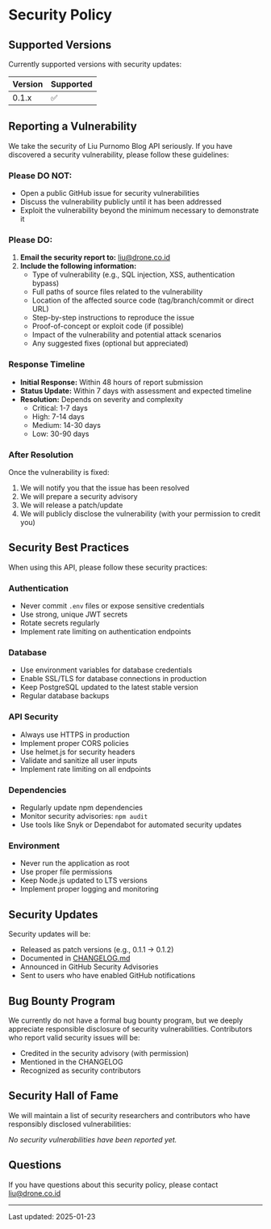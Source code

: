 # Security Policy

## Supported Versions

Currently supported versions with security updates:

| Version | Supported          |
| ------- | ------------------ |
| 0.1.x   | :white_check_mark: |

## Reporting a Vulnerability

We take the security of Liu Purnomo Blog API seriously. If you have discovered a security vulnerability, please follow these guidelines:

### Please DO NOT:
- Open a public GitHub issue for security vulnerabilities
- Discuss the vulnerability publicly until it has been addressed
- Exploit the vulnerability beyond the minimum necessary to demonstrate it

### Please DO:

1. **Email the security report to:** [liu@drone.co.id](mailto:liu@drone.co.id)
2. **Include the following information:**
   - Type of vulnerability (e.g., SQL injection, XSS, authentication bypass)
   - Full paths of source files related to the vulnerability
   - Location of the affected source code (tag/branch/commit or direct URL)
   - Step-by-step instructions to reproduce the issue
   - Proof-of-concept or exploit code (if possible)
   - Impact of the vulnerability and potential attack scenarios
   - Any suggested fixes (optional but appreciated)

### Response Timeline

- **Initial Response:** Within 48 hours of report submission
- **Status Update:** Within 7 days with assessment and expected timeline
- **Resolution:** Depends on severity and complexity
  - Critical: 1-7 days
  - High: 7-14 days
  - Medium: 14-30 days
  - Low: 30-90 days

### After Resolution

Once the vulnerability is fixed:

1. We will notify you that the issue has been resolved
2. We will prepare a security advisory
3. We will release a patch/update
4. We will publicly disclose the vulnerability (with your permission to credit you)

## Security Best Practices

When using this API, please follow these security practices:

### Authentication
- Never commit `.env` files or expose sensitive credentials
- Use strong, unique JWT secrets
- Rotate secrets regularly
- Implement rate limiting on authentication endpoints

### Database
- Use environment variables for database credentials
- Enable SSL/TLS for database connections in production
- Keep PostgreSQL updated to the latest stable version
- Regular database backups

### API Security
- Always use HTTPS in production
- Implement proper CORS policies
- Use helmet.js for security headers
- Validate and sanitize all user inputs
- Implement rate limiting on all endpoints

### Dependencies
- Regularly update npm dependencies
- Monitor security advisories: `npm audit`
- Use tools like Snyk or Dependabot for automated security updates

### Environment
- Never run the application as root
- Use proper file permissions
- Keep Node.js updated to LTS versions
- Implement proper logging and monitoring

## Security Updates

Security updates will be:
- Released as patch versions (e.g., 0.1.1 → 0.1.2)
- Documented in [CHANGELOG.md](./CHANGELOG.md)
- Announced in GitHub Security Advisories
- Sent to users who have enabled GitHub notifications

## Bug Bounty Program

We currently do not have a formal bug bounty program, but we deeply appreciate responsible disclosure of security vulnerabilities. Contributors who report valid security issues will be:

- Credited in the security advisory (with permission)
- Mentioned in the CHANGELOG
- Recognized as security contributors

## Security Hall of Fame

We will maintain a list of security researchers and contributors who have responsibly disclosed vulnerabilities:

<!-- This section will be updated as vulnerabilities are reported and resolved -->

*No security vulnerabilities have been reported yet.*

## Questions

If you have questions about this security policy, please contact [liu@drone.co.id](mailto:liu@drone.co.id)

---

Last updated: 2025-01-23
